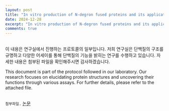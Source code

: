 ```yaml
---
layout: post
title: "In vitro production of N-degron fused proteins and its application"
date: 2024-12-28
excerpt: "In vitro production of N-degron fused proteins and its application"
comments: true
---
```


<br>
이 내용은 연구실에서 진행하는 프로토콜의 일부입니다. 저희 연구실은 단백질의 구조를 규명하고 다양한 어세이를 통해 단백질의 기능을 밝히는 연구를 수행하고 있습니다. 자세한 내용은 첨부된 파일을 확인해주시면 감사하겠습니다.<br/>

This document is part of the protocol followed in our laboratory. Our research focuses on elucidating protein structures and uncovering their functions through various assays. For further details, please refer to the attached file.
<br/>
<br/>

`첨부파일.` [논문](/assets/1-s2.0-S0076687923000587.pdf)
